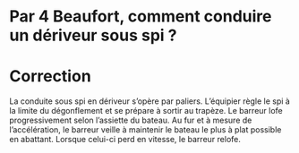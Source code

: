 # Par 4 Beaufort, comment conduire un dériveur sous spi ?

# Correction

La conduite sous spi en dériveur s’opère par paliers. L’équipier règle le spi à la
limite du dégonflement et se prépare à sortir au trapèze. Le barreur lofe progressivement selon
l’assiette du bateau. Au fur et à mesure de l’accélération, le barreur veille à maintenir le bateau le
plus à plat possible en abattant. Lorsque celui-ci perd en vitesse, le barreur relofe.
